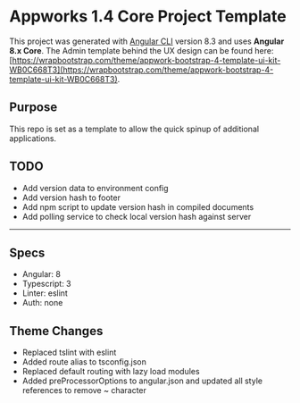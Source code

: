 
# Appworks 1.4 Core Project Template
This project was generated with [Angular CLI](https://github.com/angular/angular-cli) version 8.3 and uses **Angular 8.x Core**. The Admin template behind the UX design can be found here: [https://wrapbootstrap.com/theme/appwork-bootstrap-4-template-ui-kit-WB0C668T3](https://wrapbootstrap.com/theme/appwork-bootstrap-4-template-ui-kit-WB0C668T3).

## Purpose
This repo is set as a template to allow the quick spinup of additional applications.

## TODO
- Add version data to environment config
- Add version hash to footer
- Add npm script to update version hash in compiled documents
- Add polling service to check local version hash against server


---

## Specs
- Angular: 8
- Typescript: 3
- Linter: eslint
- Auth: none

## Theme Changes
- Replaced tslint with eslint
- Added route alias to tsconfig.json
- Replaced default routing with lazy load modules
- Added preProcessorOptions to angular.json and updated all style references to remove ~ character
